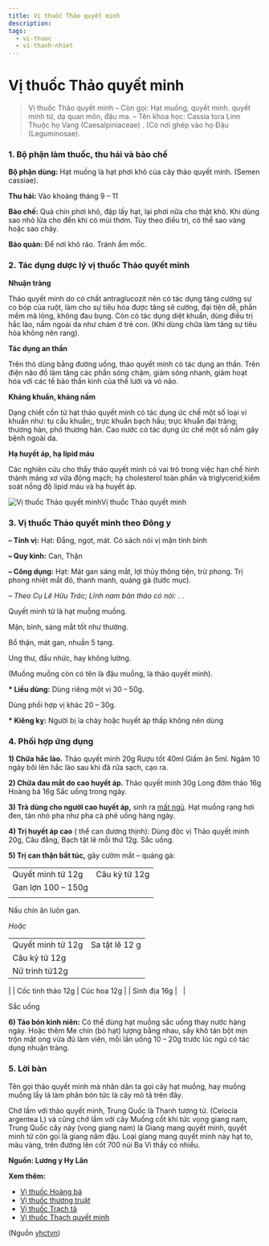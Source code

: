 ```yaml
---
title: Vị thuốc Thảo quyết minh
description: 
tags:
  - vi-thuoc
  - vi-thanh-nhiet
---
```


# Vị thuốc Thảo quyết minh 

> Vị thuốc Thảo quyết minh – Còn gọi: Hạt muồng, quyết minh. quyết minh tử, dạ quan môn, đậu ma.
> – Tên khoa học: Cassia tora Linn Thuộc họ Vang (Caesalpiniaceae) . (Có nơi ghép vào họ Đậu (Leguminosae).

### 1. Bộ phận làm thuốc, thu hái và bào chế

**Bộ phận dùng:** Hạt muồng là hạt phơi khô của cây thảo quyết minh. (Semen cassiae).

**Thu hái:** Vào khoảng tháng 9 – 11

**Bào chế:** Quả chín phơi khô, đập lấy hạt, lại phơi nữa cho thật khô. Khi dùng sao nhỏ lửa cho đến khi có mùi thơm. Tùy theo điều trị, có thể sao vàng hoặc sao cháy.

**Bảo quản:** Để nơi khô ráo. Tránh ẩm mốc.

### 2. Tác dụng dược lý vị thuốc Thảo quyết minh

**Nhuận tràng**

Thảo quyết minh do có chất antraglucozit nên có tác dụng tăng cường sự co bóp của ruột, làm cho sự tiêu hóa được tăng sẽ cường, đại tiện dễ, phần mềm mà lỏng, không đau bụng. Còn có tác dụng diệt khuẩn, dùng điều trị hắc lào, nấm ngoài da như chàm ở trẻ con. (Khi dùng chữa làm tăng sự tiêu hóa không nên rang).

**Tác dụng an thần**

Trên thỏ dùng bằng đường uống, thảo quyết minh có tác dụng an thần. Trên điện não đồ làm tăng các phần sóng chậm, giảm sóng nhanh, giảm hoạt hóa với các tế bào thần kinh của thể lưới và vỏ não.

**Kháng khuẩn, kháng nấm**

Dạng chiết cồn từ hạt thảo quyết minh có tác dụng ức chế một số loại vi khuẩn như: tụ cầu khuẩn;, trực khuẩn bạch hầu; trực khuẩn đại tràng; thương hàn, phó thương hàn. Cao nước có tác dụng ức chế một số nấm gây bệnh ngoài da.

**Hạ huyết áp, hạ lipid máu**

Các nghiên cứu cho thấy thảo quyết minh có vai trò trong việc hạn chế hình thành mảng xơ vữa động mạch; hạ cholesterol toàn phần và triglycerid;kiểm soát nồng độ lipid máu và hạ huyết áp.

![Vị thuốc Thảo quyết minh](/imgs/yhctvn/Vi-thuoc-Thao-quyet-minh.jpg)Vị thuốc Thảo quyết minh

### 3. Vị thuốc Thảo quyết minh theo Đông y

**– Tính vị:** Hạt: Đắng, ngọt, mát. Có sách nói vị mặn tính bình

**– Quy kinh:** Can, Thận

**– Công dụng:** Hạt: Mát gan sáng mắt, lợi thủy thông tiện, trừ phong. Trị phong nhiệt mắt đỏ, thanh manh, quáng gà (tước mục).

*– Theo Cụ Lê Hữu Trác; Lĩnh nam bản thảo có nói: .* .

Quyết minh tử là hạt muỗng muồng.  

Mặn, bình, sáng mắt tốt như thường.  

Bổ thận, mát gan, nhuần 5 tạng.  

Ung thư, đầu nhức, hay không lường.  

(Muồng muồng còn có tên là đậu muồng, là thảo quyết minh).

**\* Liều dùng:** Dùng riêng một vị 30 – 50g.  

Dùng phối hợp vị khác 20 – 30g.

**\* Kiêng kỵ:** Người bị ỉa chảy hoặc huyết áp thấp không nên dùng

### 4. Phối hợp ứng dụng

**1) Chữa hắc lào.** Thảo quyết minh 20g Rượu tốt 40ml Giấm ăn 5ml. Ngâm 10 ngày bôi lên hắc lào sau khi đã rửa sạch, cạo ra.

**2) Chữa đau mắt do cao huyết áp.** Thảo quyết minh 30g Long đởm thảo 16g Hoàng bá 16g Sắc uống trong ngày.

**3) Trà dùng cho người cao huyết áp,** sinh ra [mất ngủ](/yhctvn/chung-mat-ngu-theo-dong-y). Hạt muồng rạng hơi đen, tán nhỏ pha như pha cà phê uống hàng ngày.

**4) Trị huyết áp cao** ( thể can dương thịnh): Dùng độc vị Thảo quyết minh 20g, Câu đằng, Bạch tật lê mỗi thứ 12g. Sắc uống.

**5) Trị can thận bất túc,** gây cườm mắt – quáng gà:

|  |  |
| --- | --- |
| Quyết minh tử 12g | Câu kỷ tử 12g |
| Gan lợn 100 – 150g
 |  |

Nấu chín ăn luôn gan.

*Hoặc* 

|  |  |
| --- | --- |
| Quyết minh tử 12g | Sa tật lê 12 g |
| Câu kỷ tử 12g
 | Nữ trinh tử12g
 |
| Cốc tinh thảo 12g | Cúc hoa 12g |
| Sinh địa 16g
 |   |

Sắc uống

**6) Táo bón kinh niên:** Có thể dùng hạt muồng sắc uống thay nước hàng ngày. Hoặc thêm Me chín (bỏ hạt) lượng bằng nhau, sấy khô tán bột mịn trộn mật ong vừa đủ làm viên, mỗi lần uống 10 – 20g trước lúc ngủ có tác dụng nhuận tràng.

### 5. Lời bàn

Tên gọi thảo quyết minh mà nhân dân ta gọi cây hạt muồng, hay muồng muồng lấy lá làm phân bón tức là cây mô tả trên đây.

Chớ lầm với thảo quyết minh, Trung Quốc là Thanh tương tử. (Celocia argentea L) và cũng chớ lầm với cây Muồng cốt khí tức vọng giang nam, Trung Quốc cây này (vọng giang nam) là Giang mang quyết minh, quyết minh tử còn gọi là giang năm đậu. Loại giang mang quyết minh này hạt to, màu vàng, trên đường lên cốt 700 núi Ba Vì thấy có nhiều.

**Nguồn: Lương y Hy Lãn**

**Xem thêm:**

* [Vị thuốc Hoàng bá](/yhctvn/vi-thuoc-hoang-ba)
* [Vị thuốc thương truật](/yhctvn/vi-thuoc-thuong-truat)
* [Vị thuốc Trạch tả](/yhctvn/vi-thuoc-trach-ta)
* [Vị thuốc Thạch quyết minh](/yhctvn/vi-thuoc-thach-quyet-minh)

(Nguồn <a href="https://yhctvn.com/vi-thuoc-thao-quyet-minh/" target="_blank">yhctvn</a>)
